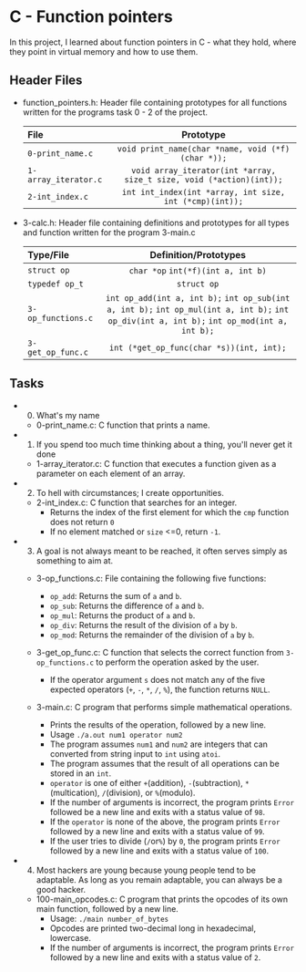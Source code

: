 # C - Function pointers
In this project, I learned about function pointers in C - what they hold, where they point in virtual memory and how to use them.

## Header Files
- function_pointers.h: Header file containing prototypes for all functions written for the programs task 0 - 2 of the project.

	| File			|			Prototype			|
	|:----------------------|:---------------------------------------------------------------------:|
	| `0-print_name.c`	| `void print_name(char *name, void (*f)(char *));`			|
	| `1-array_iterator.c`	| `void array_iterator(int *array, size_t size, void (*action)(int));`	|
	| `2-int_index.c`	| `int int_index(int *array, int size, int (*cmp)(int));`		|

- 3-calc.h: Header file containing definitions and prototypes for all types and function written for the program 3-main.c

	| Type/File		| Definition/Prototypes		|
	|:---------------------	|:-------------------------------------:|
	| `struct op`		| `char *op` `int(*f)(int a, int b)`	|
	| `typedef op_t`	| `struct op`				|
	| `3-op_functions.c`	| `int op_add(int a, int b);` `int op_sub(int a, int b);` `int op_mul(int a, int b);` `int op_div(int a, int b);` `int op_mod(int a, int b);`	|
	| `3-get_op_func.c`	| `int (*get_op_func(char *s))(int, int);`	|

## Tasks
- 0. What's my name
	* 0-print_name.c: C function that prints a name.

- 1. If you spend too much time thinking about a thing, you'll never get it done
	* 1-array_iterator.c: C function that executes a function given as a parameter on each element of an array.

- 2. To hell with circumstances; I create opportunities.
	* 2-int_index.c: C function that searches for an integer.
		- Returns the index of the first element for which the `cmp` function does not return `0`
		- If no element matched or `size` <=0, return `-1`.

- 3. A goal is not always meant to be reached, it often serves simply as something to aim at.
	* 3-op_functions.c: File containing the following five functions:
		- `op_add`: Returns the sum of `a` and `b`.
		- `op_sub`: Returns the difference of `a` and `b`.
		- `op_mul`: Returns the product of `a` and `b`.
		- `op_div`: Returns the result of the division of `a` by `b`. 
		- `op_mod`: Returns the remainder of the division of `a` by `b`.

	* 3-get_op_func.c: C function that selects the correct function from `3-op_functions.c` to perform the operation asked by the user.
		- If the operator argument `s` does not match any of the five expected operators (`+`, `-`, `*`, `/`, `%`), the function returns `NULL`.

	* 3-main.c: C program that performs simple mathematical operations.
		- Prints the results of the operation, followed by a new line.
		- Usage `./a.out num1 operator num2`
		- The program assumes `num1` and `num2` are integers that can converted from string input to `int` using `atoi`.
		- The program assumes that the result of all operations can be stored in an `int`.
		- `operator` is one of either `+`(addition), `-`(subtraction), `*`(multication), `/`(division), or `%`(modulo).
		- If the number of arguments is incorrect, the program prints `Error` followed be a new line and exits with a status value of `98`.
		- If the `operator` is none of the above, the program prints `Error` followed by a new line and exits with a status value of `99`.
		- If the user tries to divide (`/`or`%`) by `0`, the program prints `Error` followed by a new line and exits with a status value of `100`.

- 4. Most hackers are young because young people tend to be adaptable. As long as you remain adaptable, you can always be a good hacker.
	* 100-main_opcodes.c: C program that prints the opcodes of its own main function, followed by a new line.
		- Usage: `./main number_of_bytes`
		- Opcodes are printed two-decimal long in hexadecimal, lowercase.
		- If the number of arguments is incorrect, the program prints `Error` followed by a new line and exits with a status value of `2`.	 

